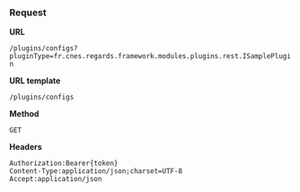### Request

**URL**

`/plugins/configs?pluginType=fr.cnes.regards.framework.modules.plugins.rest.ISamplePlugin`

**URL template**

`/plugins/configs`

**Method**

`GET`

**Headers**

`Authorization:Bearer{token}`  
`Content-Type:application/json;charset=UTF-8`  
`Accept:application/json`  
